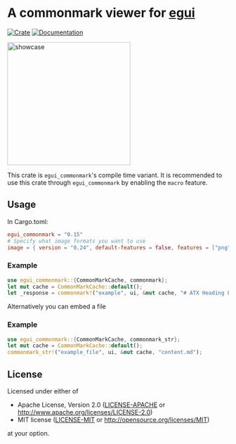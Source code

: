 # A commonmark viewer for [egui](https://github.com/emilk/egui)

[![Crate](https://img.shields.io/crates/v/egui_commonmark_macros.svg)](https://crates.io/crates/egui_commonmark_macros)
[![Documentation](https://docs.rs/egui_commonmark_macros/badge.svg)](https://docs.rs/egui_commonmark_macros)

<img src="https://raw.githubusercontent.com/lampsitter/egui_commonmark/master/assets/example-v3.png" alt="showcase" width=280/>

This crate is `egui_commonmark`'s compile time variant. It is recommended to use
this crate through `egui_commonmark` by enabling the `macro` feature.


## Usage

In Cargo.toml:

```toml
egui_commonmark = "0.15"
# Specify what image formats you want to use
image = { version = "0.24", default-features = false, features = ["png"] }
```

### Example

```rust
use egui_commonmark::{CommonMarkCache, commonmark};
let mut cache = CommonMarkCache::default();
let _response = commonmark!("example", ui, &mut cache, "# ATX Heading Level 1");
```

Alternatively you can embed a file

### Example

```rust
use egui_commonmark::{CommonMarkCache, commonmark_str};
let mut cache = CommonMarkCache::default();
commonmark_str!("example_file", ui, &mut cache, "content.md");
```

## License

Licensed under either of

 * Apache License, Version 2.0 ([LICENSE-APACHE](LICENSE-APACHE) or http://www.apache.org/licenses/LICENSE-2.0)
 * MIT license ([LICENSE-MIT](LICENSE-MIT) or http://opensource.org/licenses/MIT)

at your option.
